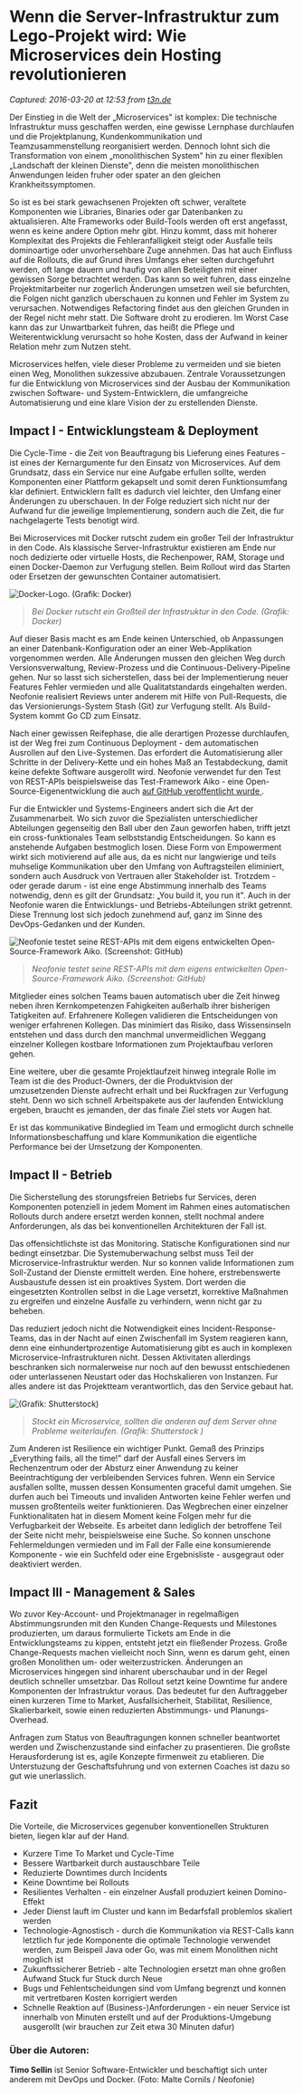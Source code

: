 # Wenn die Server-Infrastruktur zum Lego-Projekt wird: Wie Microservices dein Hosting revolutionieren

_Captured: 2016-03-20 at 12:53 from [t3n.de](http://t3n.de/news/server-infrastruktur-lego-projekt-688231/)_

Der Einstieg in die Welt der „Microservices" ist komplex: Die technische Infrastruktur muss geschaffen werden, eine gewisse Lernphase durchlaufen und die Projektplanung, Kundenkommunikation und Teamzusammenstellung reorganisiert werden. Dennoch lohnt sich die Transformation von einem „monolithischen System" hin zu einer flexiblen „Landschaft der kleinen Dienste", denn die meisten monolithischen Anwendungen leiden fruher oder spater an den gleichen Krankheitssymptomen.

So ist es bei stark gewachsenen Projekten oft schwer, veraltete Komponenten wie Libraries, Binaries oder gar Datenbanken zu aktualisieren. Alte Frameworks oder Build-Tools werden oft erst angefasst, wenn es keine andere Option mehr gibt. Hinzu kommt, dass mit hoherer Komplexitat des Projekts die Fehleranfalligkeit steigt oder Ausfalle teils dominoartige oder unvorhersehbare Zuge annehmen. Das hat auch Einfluss auf die Rollouts, die auf Grund ihres Umfangs eher selten durchgefuhrt werden, oft lange dauern und haufig von allen Beteiligten mit einer gewissen Sorge betrachtet werden. Das kann so weit fuhren, dass einzelne Projektmitarbeiter nur zogerlich Änderungen umsetzen weil sie befurchten, die Folgen nicht ganzlich uberschauen zu konnen und Fehler im System zu verursachen. Notwendiges Refactoring findet aus den gleichen Grunden in der Regel nicht mehr statt. Die Software droht zu erodieren. Im Worst Case kann das zur Unwartbarkeit fuhren, das heißt die Pflege und Weiterentwicklung verursacht so hohe Kosten, dass der Aufwand in keiner Relation mehr zum Nutzen steht.

Microservices helfen, viele dieser Probleme zu vermeiden und sie bieten einen Weg, Monolithen sukzessive abzubauen. Zentrale Voraussetzungen fur die Entwicklung von Microservices sind der Ausbau der Kommunikation zwischen Software- und System-Entwicklern, die umfangreiche Automatisierung und eine klare Vision der zu erstellenden Dienste.

## Impact I - Entwicklungsteam & Deployment

Die Cycle-Time - die Zeit von Beauftragung bis Lieferung eines Features - ist eines der Kernargumente fur den Einsatz von Microservices. Auf dem Grundsatz, dass ein Service nur eine Aufgabe erfullen sollte, werden Komponenten einer Plattform gekapselt und somit deren Funktionsumfang klar definiert. Entwicklern fallt es dadurch viel leichter, den Umfang einer Änderungen zu uberschauen. In der Folge reduziert sich nicht nur der Aufwand fur die jeweilige Implementierung, sondern auch die Zeit, die fur nachgelagerte Tests benotigt wird.

Bei Microservices mit Docker rutscht zudem ein großer Teil der Infrastruktur in den Code. Als klassische Server-Infrastruktur existieren am Ende nur noch dedizierte oder virtuelle Hosts, die Rechenpower, RAM, Storage und einen Docker-Daemon zur Verfugung stellen. Beim Rollout wird das Starten oder Ersetzen der gewunschten Container automatisiert.

![Docker-Logo. \(Grafik: Docker\)](http://t3n.de/news/wp-content/uploads/2015/11/docker-google-cloud-platform-595x397.jpg)

> _Bei Docker rutscht ein Großteil der Infrastruktur in den Code. (Grafik: Docker)_

Auf dieser Basis macht es am Ende keinen Unterschied, ob Anpassungen an einer Datenbank-Konfiguration oder an einer Web-Applikation vorgenommen werden. Alle Änderungen mussen den gleichen Weg durch Versionsverwaltung, Review-Prozess und die Continuous-Delivery-Pipeline gehen. Nur so lasst sich sicherstellen, dass bei der Implementierung neuer Features Fehler vermieden und alle Qualitatstandards eingehalten werden. Neofonie realisiert Reviews unter anderem mit Hilfe von Pull-Requests, die das Versionierungs-System Stash (Git) zur Verfugung stellt. Als Build-System kommt Go CD zum Einsatz.

Nach einer gewissen Reifephase, die alle derartigen Prozesse durchlaufen, ist der Weg frei zum Continuous Deployment - dem automatischen Ausrollen auf den Live-Systemen. Das erfordert die Automatisierung aller Schritte in der Delivery-Kette und ein hohes Maß an Testabdeckung, damit keine defekte Software ausgerollt wird. Neofonie verwendet fur den Test von REST-APIs beispielsweise das Test-Framework Aiko - eine Open-Source-Eigenentwicklung die auch [auf GitHub veroffentlicht wurde ](https://github.com/Neofonie/aiko).

Fur die Entwickler und Systems-Engineers andert sich die Art der Zusammenarbeit. Wo sich zuvor die Spezialisten unterschiedlicher Abteilungen gegenseitig den Ball uber den Zaun geworfen haben, trifft jetzt ein cross-funktionales Team selbststandig Entscheidungen. So kann es anstehende Aufgaben bestmoglich losen. Diese Form von Empowerment wirkt sich motivierend auf alle aus, da es nicht nur langwierige und teils muhselige Kommunikation uber den Umfang von Auftragsteilen eliminiert, sondern auch Ausdruck von Vertrauen aller Stakeholder ist. Trotzdem - oder gerade darum - ist eine enge Abstimmung innerhalb des Teams notwendig, denn es gilt der Grundsatz: „You build it, you run it". Auch in der Neofonie waren die Entwicklungs- und Betriebs-Abteilungen strikt getrennt. Diese Trennung lost sich jedoch zunehmend auf, ganz im Sinne des DevOps-Gedanken und der Kunden.

![Neofonie testet seine REST-APIs mit dem eigens entwickelten Open-Source-Framework Aiko. \(Screenshot: GitHub\)](http://t3n.de/news/wp-content/uploads/2016/03/aiko-test-framework-595x347.jpg)

> _Neofonie testet seine REST-APIs mit dem eigens entwickelten Open-Source-Framework Aiko. (Screenshot: GitHub)_

Mitglieder eines solchen Teams bauen automatisch uber die Zeit hinweg neben ihren Kernkompetenzen Fahigkeiten außerhalb ihrer bisherigen Tatigkeiten auf. Erfahrenere Kollegen validieren die Entscheidungen von weniger erfahrenen Kollegen. Das minimiert das Risiko, dass Wissensinseln entstehen und dass durch den manchmal unvermeidlichen Weggang einzelner Kollegen kostbare Informationen zum Projektaufbau verloren gehen.

Eine weitere, uber die gesamte Projektlaufzeit hinweg integrale Rolle im Team ist die des Product-Owners, der die Produktvision der umzusetzenden Dienste aufrecht erhalt und bei Ruckfragen zur Verfugung steht. Denn wo sich schnell Arbeitspakete aus der laufenden Entwicklung ergeben, braucht es jemanden, der das finale Ziel stets vor Augen hat.

Er ist das kommunikative Bindeglied im Team und ermoglicht durch schnelle Informationsbeschaffung und klare Kommunikation die eigentliche Performance bei der Umsetzung der Komponenten.

## Impact II - Betrieb

Die Sicherstellung des storungsfreien Betriebs fur Services, deren Komponenten potenziell in jedem Moment im Rahmen eines automatischen Rollouts durch andere ersetzt werden konnen, stellt nochmal andere Anforderungen, als das bei konventionellen Architekturen der Fall ist.

Das offensichtlichste ist das Monitoring. Statische Konfigurationen sind nur bedingt einsetzbar. Die Systemuberwachung selbst muss Teil der Microservice-Infrastruktur werden. Nur so konnen valide Informationen zum Soll-Zustand der Dienste ermittelt werden. Eine hohere, erstrebenswerte Ausbaustufe dessen ist ein proaktives System. Dort werden die eingesetzten Kontrollen selbst in die Lage versetzt, korrektive Maßnahmen zu ergreifen und einzelne Ausfalle zu verhindern, wenn nicht gar zu beheben.

Das reduziert jedoch nicht die Notwendigkeit eines Incident-Response-Teams, das in der Nacht auf einen Zwischenfall im System reagieren kann, denn eine einhundertprozentige Automatisierung gibt es auch in komplexen Microservice-Infrastrukturen nicht. Dessen Aktivitaten allerdings beschranken sich normalerweise nur noch auf den bewusst entschiedenen oder unterlassenen Neustart oder das Hochskalieren von Instanzen. Fur alles andere ist das Projektteam verantwortlich, das den Service gebaut hat.

![\(Grafik: Shutterstock\)](http://t3n.de/news/wp-content/uploads/2016/03/server-illustration-microservices-shutterstock_376067962-595x397.jpg)

> _Stockt ein Microservice, sollten die anderen auf dem Server ohne Probleme weiterlaufen. (Grafik: Shutterstock )_

Zum Anderen ist Resilience ein wichtiger Punkt. Gemaß des Prinzips „Everything fails, all the time!" darf der Ausfall eines Servers im Rechenzentrum oder der Absturz einer Anwendung zu keiner Beeintrachtigung der verbleibenden Services fuhren. Wenn ein Service ausfallen sollte, mussen dessen Konsumenten graceful damit umgehen. Sie durfen auch bei Timeouts und invaliden Antworten keine Fehler werfen und mussen großtenteils weiter funktionieren. Das Wegbrechen einer einzelner Funktionalitaten hat in diesem Moment keine Folgen mehr fur die Verfugbarkeit der Webseite. Es arbeitet dann lediglich der betroffene Teil der Seite nicht mehr, beispielsweise eine Suche. So konnen unschone Fehlermeldungen vermieden und im Fall der Falle eine konsumierende Komponente - wie ein Suchfeld oder eine Ergebnisliste - ausgegraut oder deaktiviert werden.

## Impact III - Management & Sales

Wo zuvor Key-Account- und Projektmanager in regelmaßigen Abstimmungsrunden mit den Kunden Change-Requests und Milestones produzierten, um daraus formulierte Tickets am Ende in die Entwicklungsteams zu kippen, entsteht jetzt ein fließender Prozess. Große Change-Requests machen vielleicht noch Sinn, wenn es darum geht, einen großen Monolithen um- oder weiterzustricken. Änderungen an Microservices hingegen sind inharent uberschaubar und in der Regel deutlich schneller umsetzbar. Das Rollout setzt keine Downtime fur andere Komponenten der Infrastruktur voraus. Das bedeutet fur den Auftraggeber einen kurzeren Time to Market, Ausfallsicherheit, Stabilitat, Resilience, Skalierbarkeit, sowie einen reduzierten Abstimmungs- und Planungs-Overhead.

Anfragen zum Status von Beauftragungen konnen schneller beantwortet werden und Zwischenzustande sind einfacher zu prasentieren. Die großste Herausforderung ist es, agile Konzepte firmenweit zu etablieren. Die Unterstuzung der Geschaftsfuhrung und von externen Coaches ist dazu so gut wie unerlasslich.

## Fazit

Die Vorteile, die Microservices gegenuber konventionellen Strukturen bieten, liegen klar auf der Hand.

  * Kurzere Time To Market und Cycle-Time
  * Bessere Wartbarkeit durch austauschbare Teile
  * Reduzierte Downtimes durch Incidents
  * Keine Downtime bei Rollouts
  * Resilientes Verhalten - ein einzelner Ausfall produziert keinen Domino-Effekt
  * Jeder Dienst lauft im Cluster und kann im Bedarfsfall problemlos skaliert werden
  * Technologie-Agnostisch - durch die Kommunikation via REST-Calls kann letztlich fur jede Komponente die optimale Technologie verwendet werden, zum Beispeil Java oder Go, was mit einem Monolithen nicht moglich ist
  * Zukunftssicherer Betrieb - alte Technologien ersetzt man ohne großen Aufwand Stuck fur Stuck durch Neue
  * Bugs und Fehlentscheidungen sind vom Umfang begrenzt und konnen mit vertretbaren Kosten korrigiert werden
  * Schnelle Reaktion auf (Business-)Anforderungen - ein neuer Service ist innerhalb von Minuten erstellt und auf der Produktions-Umgebung ausgerollt (wir brauchen zur Zeit etwa 30 Minuten dafur)

### Über die Autoren:

**Timo Sellin** ist Senior Software-Entwickler und beschaftigt sich unter anderem mit DevOps und Docker. (Foto: Malte Cornils / Neofonie)
